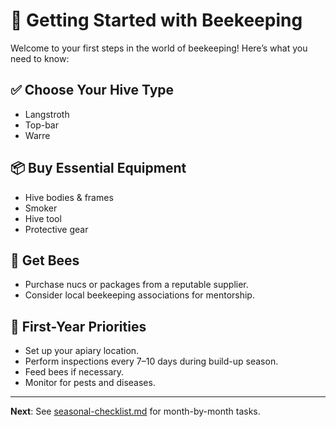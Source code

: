 # 🐝 Getting Started with Beekeeping

Welcome to your first steps in the world of beekeeping! Here’s what you need to know:

## ✅ Choose Your Hive Type
- Langstroth
- Top-bar
- Warre

## 📦 Buy Essential Equipment
- Hive bodies & frames
- Smoker
- Hive tool
- Protective gear

## 🐝 Get Bees
- Purchase nucs or packages from a reputable supplier.
- Consider local beekeeping associations for mentorship.

## 📅 First-Year Priorities
- Set up your apiary location.
- Perform inspections every 7–10 days during build-up season.
- Feed bees if necessary.
- Monitor for pests and diseases.

---

**Next**: See [seasonal-checklist.md](seasonal-checklist.md) for month-by-month tasks.
